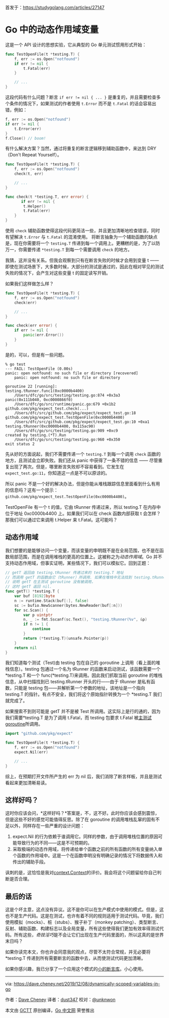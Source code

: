 首发于：https://studygolang.com/articles/27147

# Go 中的动态作用域变量

这是一个 API 设计的思想实验，它从典型的 Go 单元测试惯用形式开始：

```go
func TestOpenFile(t *testing.T) {
	f, err := os.Open("notfound")
	if err != nil {
		t.Fatal(err)
	}

	// ...
}
```

这段代码有什么问题？断言 `if err != nil { ... }` 是重复的，并且需要检查多个条件的情况下，如果测试的作者使用 `t.Error` 而不是 `t.Fatal` 的话会容易出错，例如：

```go
f, err := os.Open("notfound")
if err != nil {
	t.Error(err)
}
f.Close() // boom!
```

有什么解决方案？当然，通过将重复的断言逻辑移到辅助函数中，来达到 DRY（Don't Repeat Yourself）。

```go
func TestOpenFile(t *testing.T) {
	f, err := os.Open("notfound")
	check(t, err)

	// ...
}

func check(t *testing.T, err error) {
       if err != nil {
		t.Helper()
		t.Fatal(err)
	}
}
```

使用 `check` 辅助函数使得这段代码更简洁一些，并且更加清晰地检查错误，同时有望解决 `t.Error` 与 `t.Fatal` 的混淆使用。
将断言抽象为一个辅助函数的缺点是，现在你需要将一个 `testing.T` 传递到每一个调用上。更糟糕的是，为了以防万一，你需要传递 `*testing.T` 到每一个需要调用 `check` 的地方。

我猜，这并没有关系。但我会观察到只有在断言失败的时候才会用到变量 t —— 即使在测试场景下，大多数时候，大部分的测试是通过的，因此在相对罕见的测试失败的情况下，会产生对这些变量 t 的固定读写开销。

如果我们这样做怎么样？

```go
func TestOpenFile(t *testing.T) {
	f, err := os.Open("notfound")
	check(err)

	// ...
}

func check(err error) {
	if err != nil {
		panic(err.Error())
	}
}
```

是的，可以，但是有一些问题。

```
% go test
--- FAIL: TestOpenFile (0.00s)
panic: open notfound: no such file or directory [recovered]
	panic: open notfound: no such file or directory

goroutine 22 [running]:
testing.tRunner.func1(0xc0000b4400)
	/Users/dfc/go/src/testing/testing.go:874 +0x3a3
panic(0x111b040, 0xc0000866f0)
	/Users/dfc/go/src/runtime/panic.go:679 +0x1b2
github.com/pkg/expect_test.check(...)
	/Users/dfc/src/github.com/pkg/expect/expect_test.go:18
github.com/pkg/expect_test.TestOpenFile(0xc0000b4400)
	/Users/dfc/src/github.com/pkg/expect/expect_test.go:10 +0xa1
testing.tRunner(0xc0000b4400, 0x115ac90)
	/Users/dfc/go/src/testing/testing.go:909 +0xc9
created by testing.(*T).Run
	/Users/dfc/go/src/testing/testing.go:960 +0x350
exit status 2
```

先从好的方面说起，我们不需要传递一个 `testing.T` 到每一个调用 `check` 函数的地方，且测试会立即失败。我们还从 panic 中获得了一条不错的信息 —— 尽管重复出现了两次。但是，哪里断言失败却不容易看到。它发生在 `expect_test.go:11`，你知道这一点是不可以原谅的。

所以 panic 不是一个好的解决办法，但是你能从堆栈跟踪信息里面看到什么有用的信息吗？这有一个提示：`github.com/pkg/expect_test.TestOpenFile(0xc0000b4400)`。

TestOpenFile 有一个 t 的值，它由 tRunner 传递过来，所以 testing.T 在内存中位于地址 0xc0000b4400 上。如果我们可以在 check 函数内部获取 t 会怎样？那我们可以通过它来调用 t.Helper 来 t.Fatal。这可能吗？

## 动态作用域
我们想要的是能够访问一个变量，而该变量的申明既不是在全局范围，也不是在函数局部范围，而是在调用堆栈的更高的位置上。这被称之为*动态作用域*。Go 并不支持动态作用域，但事实证明，某些情况下，我们可以模拟它。回到正题：

```go
// getT 返回由 testing.tRunner 传递过来的 testing.T 地址
// 而调用 getT 的函数由它（tRunner）所调用. 如果在堆栈中无法找到 testing.tRunner
// 说明 getT 在主测试 goroutine 没有被调用，
// 这时 getT 返回 nil.
func getT() *testing.T {
	var buf [8192]byte
	n := runtime.Stack(buf[:], false)
	sc := bufio.NewScanner(bytes.NewReader(buf[:n]))
	for sc.Scan() {
		var p uintptr
		n, _ := fmt.Sscanf(sc.Text(), "testing.tRunner(%v", &p)
		if n != 1 {
			continue
		}
		return (*testing.T)(unsafe.Pointer(p))
	}
	return nil
}
```

我们知道每个测试（Test)由 testing 包在自己的 goroutine 上调用（看上面的堆栈信息）。testing 包通过一个名为 tRunner 的函数来启动测试，该函数需要一个*testing.T 和一个 func(*testing.T)来调用。因此我们抓取当前 goroutine 的堆栈信息，从中扫描找到已 testing.tRunner 开头的行——由于 tRunner 是私有函数，只能是 testing 包——并解析第一个参数的地址，该地址是一个指向 testing.T 的指针。有点不安全，我们将这个原始指针转换为一个 *testing.T 我们就完成了。

如果搜索不到则可能是 getT 并不是被 Test 所调用。这实际上是行的通的，因为我们需要*testing.T 是为了调用 t.Fatal，而 testing 包要求 t.Fatal 被[主测试 goroutine](https://golang.org/pkg/testing/#T.FailNow)所调用。

```go
import "github.com/pkg/expect"

func TestOpenFile(t *testing.T) {
	f, err := os.Open("notfound")
	expect.Nil(err)

	// ...
}
```

综上，在预期打开文件所产生的 err 为 nil 后，我们消除了断言样板，并且是测试看起来更加清晰易读。

## 这样好吗？

这时你应该会问，*这样好吗？*答案是，不，这不好。此时你应该会感到震惊，但是这些不好的感觉可能值得反思。除了在 goroutine 的调用堆栈乱窜的固有不足以外，同样存在一些严重的设计问题：
1.  expect.Nil 的行为依赖于谁调用它。同样的参数，由于调用堆栈位置的原因可能导致行为的不同——这是不可预期的。
2.  采取极端的动态作用域，将传递给单个函数之前的所有函数的所有变量纳入单个函数的作用域中。这是一个在函数申明没有明确记录的情况下将数据传入和传出的辅助手段。

讽刺的是，这恰恰是我对[context.Context](https://dave.cheney.net/2017/01/26/context-is-for-cancelation)的评价。我会将这个问题留给你自己判断是否合理。

## 最后的话

这是个坏主意，这点没有异议。这不是你可以在生产模式中使用的模式。但是，这也不是生产代码。这是在测试，也许有着不同的规则适用于测试代码。毕竟，我们使用模拟（mocks）、桩（stubs）、猴子补丁（monkey patching）、类型断言、反射、辅助函数、构建标志以及全局变量，所有这些使得我们更加有效率得测试代码。所有这些，*奇技淫巧*是不会让它们出现在生产代码里面的，所以这真的是世界末日吗？

如果你读完本文，你也许会同意我的观点，尽管不太符合常规，并无必要将*testing.T 传递到所有需要断言的函数中去，从而使测试代码更加清晰。

如果你感兴趣，我已分享了一个应用这个模式的[小的断言库](https://github.com/pkg/expect)。小心使用。

---

via: https://dave.cheney.net/2019/12/08/dynamically-scoped-variables-in-go

作者：[Dave Cheney](https://dave.cheney.net/)
译者：[dust347](https://github.com/dust347)
校对：[@unknwon](https://github.com/unknwon)

本文由 [GCTT](https://github.com/studygolang/GCTT) 原创编译，[Go 中文网](https://studygolang.com/) 荣誉推出

